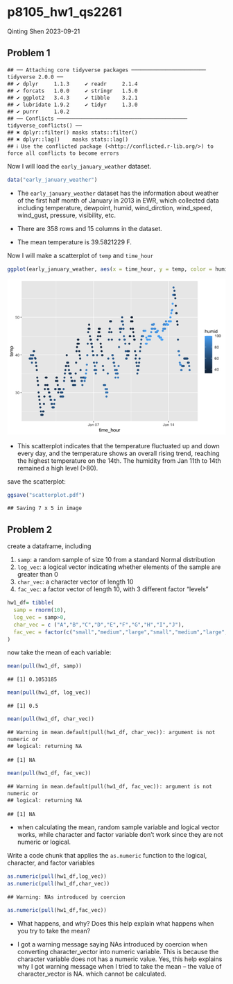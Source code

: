 p8105_hw1_qs2261
================
Qinting Shen
2023-09-21

## Problem 1

    ## ── Attaching core tidyverse packages ──────────────────────── tidyverse 2.0.0 ──
    ## ✔ dplyr     1.1.3     ✔ readr     2.1.4
    ## ✔ forcats   1.0.0     ✔ stringr   1.5.0
    ## ✔ ggplot2   3.4.3     ✔ tibble    3.2.1
    ## ✔ lubridate 1.9.2     ✔ tidyr     1.3.0
    ## ✔ purrr     1.0.2     
    ## ── Conflicts ────────────────────────────────────────── tidyverse_conflicts() ──
    ## ✖ dplyr::filter() masks stats::filter()
    ## ✖ dplyr::lag()    masks stats::lag()
    ## ℹ Use the conflicted package (<http://conflicted.r-lib.org/>) to force all conflicts to become errors

Now I will load the `early_january_weather` dataset.

``` r
data("early_january_weather")
```

- The `early_january_weather` dataset has the information about weather
  of the first half month of January in 2013 in EWR, which collected
  data including temperature, dewpoint, humid, wind_dirction,
  wind_speed, wind_gust, pressure, visibility, etc.

- There are 358 rows and 15 columns in the dataset.

- The mean temperature is 39.5821229 F.

Now I will make a scatterplot of `temp` and `time_hour`

``` r
ggplot(early_january_weather, aes(x = time_hour, y = temp, color = humid)) + geom_point()
```

![](p8105_hw1_qs2261_files/figure-gfm/unnamed-chunk-3-1.png)<!-- -->

- This scatterplot indicates that the temperature fluctuated up and down
  every day, and the temperature shows an overall rising trend, reaching
  the highest temperature on the 14th. The humidity from Jan 11th to
  14th remained a high level (\>80).

save the scatterplot:

``` r
ggsave("scatterplot.pdf")
```

    ## Saving 7 x 5 in image

## Problem 2

create a dataframe, including

1.  `samp`: a random sample of size 10 from a standard Normal
    distribution
2.  `log_vec`: a logical vector indicating whether elements of the
    sample are greater than 0
3.  `char_vec`: a character vector of length 10
4.  `fac_vec`: a factor vector of length 10, with 3 different factor
    “levels”

``` r
hw1_df= tibble(
  samp = rnorm(10),
  log_vec = samp>0,
  char_vec = c ("A","B","C","D","E","F","G","H","I","J"),
  fac_vec = factor(c("small","medium","large","small","medium","large","small","medium","small","large"))
)
```

now take the mean of each variable:

``` r
mean(pull(hw1_df, samp))
```

    ## [1] 0.1053185

``` r
mean(pull(hw1_df, log_vec))
```

    ## [1] 0.5

``` r
mean(pull(hw1_df, char_vec))
```

    ## Warning in mean.default(pull(hw1_df, char_vec)): argument is not numeric or
    ## logical: returning NA

    ## [1] NA

``` r
mean(pull(hw1_df, fac_vec))
```

    ## Warning in mean.default(pull(hw1_df, fac_vec)): argument is not numeric or
    ## logical: returning NA

    ## [1] NA

- when calculating the mean, random sample variable and logical vector
  works, while character and factor variable don’t work since they are
  not numeric or logical.

Write a code chunk that applies the `as.numeric` function to the
logical, character, and factor variables

``` r
as.numeric(pull(hw1_df,log_vec))
as.numeric(pull(hw1_df,char_vec))
```

    ## Warning: NAs introduced by coercion

``` r
as.numeric(pull(hw1_df,fac_vec))
```

- What happens, and why? Does this help explain what happens when you
  try to take the mean?

- I got a warning message saying NAs introduced by coercion when
  converting character_vector into numeric variable. This is because the
  character variable does not has a numeric value. Yes, this help
  explains why I got warning message when I tried to take the mean – the
  value of character_vector is NA. which cannot be calculated.
